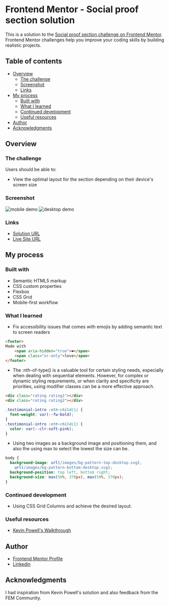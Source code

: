 # Frontend Mentor - Social proof section solution

This is a solution to the [Social proof section challenge on Frontend Mentor](https://www.frontendmentor.io/challenges/social-proof-section-6e0qTv_bA). Frontend Mentor challenges help you improve your coding skills by building realistic projects.

## Table of contents

- [Overview](#overview)
  - [The challenge](#the-challenge)
  - [Screenshot](#screenshot)
  - [Links](#links)
- [My process](#my-process)
  - [Built with](#built-with)
  - [What I learned](#what-i-learned)
  - [Continued development](#continued-development)
  - [Useful resources](#useful-resources)
- [Author](#author)
- [Acknowledgments](#acknowledgments)

## Overview

### The challenge

Users should be able to:

- View the optimal layout for the section depending on their device's screen size

### Screenshot

![mobile demo](https://github.com/jwben1/fm-social-proof-section/assets/132217074/75023e10-e334-436c-a35c-0d7a150cbac5)
![desktop demo](https://github.com/jwben1/fm-social-proof-section/assets/132217074/736945d3-5aff-4487-82be-1a29948d724e)

### Links

- [Solution URL](https://www.frontendmentor.io/solutions/social-proof-section-using-css-grid-Sa7aVPoTb0)
- [Live Site URL](https://jwben1.github.io/fm-social-proof-section/)

## My process

### Built with

- Semantic HTML5 markup
- CSS custom properties
- Flexbox
- CSS Grid
- Mobile-first workflow

### What I learned

- Fix accessibility issues that comes with emojis by adding semantic text to screen readers 
```html
<footer> 
Made with 
    <span aria-hidden="true">❤️</span>
    <span class="sr-only">love</span>
</footer>
```

- The :nth-of-type() is a valuable tool for certain styling needs, especially when dealing with sequential elements. However, for complex or dynamic styling requirements, or when clarity and specificity are priorities, using modifier classes can be a more effective approach.

```html
<div class="rating rating1"></div>
<div class="rating rating2"></div>
```

```css
.testimonial-intro :nth-child(1) {
  font-weight: var(--fw-bold);
}
.testimonial-intro :nth-child(2) {
  color: var(--clr-soft-pink);
}
```

- Using two images as a background image and positioning them, and also the using max to select the lowest the size can be.

```css
body {
  background-image: url(/images/bg-pattern-top-desktop.svg),
    url(/images/bg-pattern-bottom-desktop.svg);
  background-position: top left, bottom right;
  background-size: max(50%, 370px), max(50%, 370px);
}
```

### Continued development

- Using CSS Grid Columns and achieve the desired layout.

### Useful resources

- [Kevin Powell's Walkthrough](https://www.youtube.com/watch?v=K27WULzr2P8)

## Author

- [Frontend Mentor Profile](https://www.frontendmentor.io/profile/jwben1)
- [Linkedin](https://www.linkedin.com/in/bienvenu-cyuzuzo/)

## Acknowledgments

I had inspiration from Kevin Powell's solution and also feedback from the FEM Community.
